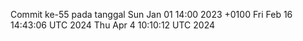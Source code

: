 Commit ke-55 pada tanggal Sun Jan 01 14:00 2023 +0100
Fri Feb 16 14:43:06 UTC 2024
Thu Apr  4 10:10:12 UTC 2024
